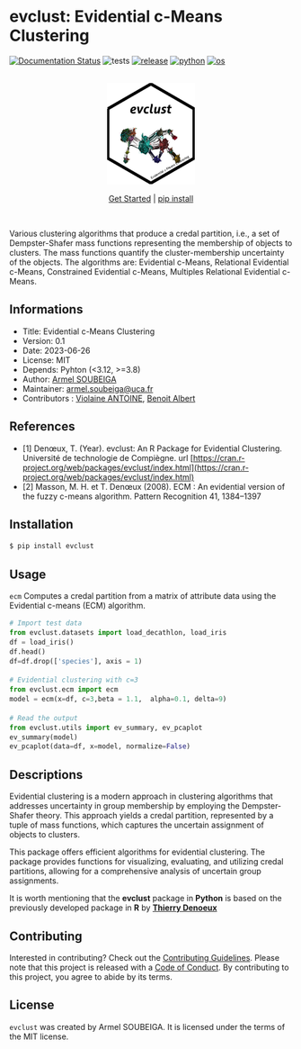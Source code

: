 # evclust: Evidential c-Means Clustering

[![Documentation Status](https://readthedocs.org/projects/py-pkgs-cookiecutter/badge/?version=latest)](https://py-pkgs-cookiecutter.readthedocs.io/en/latest/)
![tests](https://github.com/py-pkgs/py-pkgs-cookiecutter/workflows/test/badge.svg)
[![release](https://img.shields.io/github/release/py-pkgs/py-pkgs-cookiecutter.svg)](https://github.com/py-pkgs/py-pkgs-cookiecutter/releases)
[![python](https://img.shields.io/badge/python-%5E3.8-blue)]()
[![os](https://img.shields.io/badge/OS-Ubuntu%2C%20Mac%2C%20Windows-purple)]()

<br/>

<div align="center">

<img src="https://raw.githubusercontent.com/armelsoubeiga/evclust/master/docs/assets/logo.png" height="180px" />

[Get Started](https://evclust.readthedocs.io) | [pip install](https://pypi.org/project/evclust/)

</div>

<br/>

Various clustering algorithms that produce a credal partition, i.e., a set of Dempster-Shafer mass functions representing the membership of objects to clusters. The mass functions quantify the cluster-membership uncertainty of the objects. The algorithms are: Evidential c-Means, Relational Evidential c-Means, Constrained Evidential c-Means, Multiples Relational Evidential c-Means. 

</div>

## Informations

* Title: Evidential c-Means Clustering
* Version: 0.1
* Date: 2023-06-26
* License: MIT
* Depends: Pyhton (<3.12, >=3.8)
* Author: [Armel SOUBEIGA](https://armelsoubeiga.github.io/)
* Maintainer: [armel.soubeiga@uca.fr](armel.soubeiga@uca.fr)
* Contributors : [Violaine ANTOINE](https://perso.isima.fr/~viantoin/), [Benoit Albert](https://sites.google.com/view/benoitalbert/home)


## References

* [1] Denœux, T. (Year). evclust: An R Package for Evidential Clustering. Université de technologie de Compiègne. url [https://cran.r-project.org/web/packages/evclust/index.html](https://cran.r-project.org/web/packages/evclust/index.html)
* [2] Masson, M. H. et T. Denœux (2008). ECM : An evidential version of the fuzzy c-means algorithm. Pattern Recognition 41, 1384–1397


## Installation

```bash
$ pip install evclust 
```


## Usage

`ecm` Computes a credal partition from a matrix of attribute data using the Evidential c-means (ECM) algorithm.

```python
# Import test data
from evclust.datasets import load_decathlon, load_iris
df = load_iris()
df.head()
df=df.drop(['species'], axis = 1)

# Evidential clustering with c=3
from evclust.ecm import ecm
model = ecm(x=df, c=3,beta = 1.1,  alpha=0.1, delta=9)

# Read the output
from evclust.utils import ev_summary, ev_pcaplot
ev_summary(model)    
ev_pcaplot(data=df, x=model, normalize=False)    
```

## Descriptions

Evidential clustering is a modern approach in clustering algorithms that addresses uncertainty in group membership by employing the Dempster-Shafer theory. This approach yields a credal partition, represented by a tuple of mass functions, which captures the uncertain assignment of objects to clusters.

This package offers efficient algorithms for evidential clustering. The package provides functions for visualizing, evaluating, and utilizing credal partitions, allowing for a comprehensive analysis of uncertain group assignments. 

It is worth mentioning that the **evclust** package in **Python** is based on the previously developed package in **R** by [**Thierry Denoeux**](https://cran.rstudio.com/web/packages/evclust/vignettes/evclust_vignette.pdf)


## Contributing

Interested in contributing? Check out the [Contributing Guidelines](https://evclust.readthedocs.io/en/latest/contributing.html). Please note that this project is released with a [Code of Conduct](https://evclust.readthedocs.io/en/latest/conduct.html). By contributing to this project, you agree to abide by its terms.

## License

`evclust` was created by Armel SOUBEIGA. It is licensed under the terms of the MIT license.
